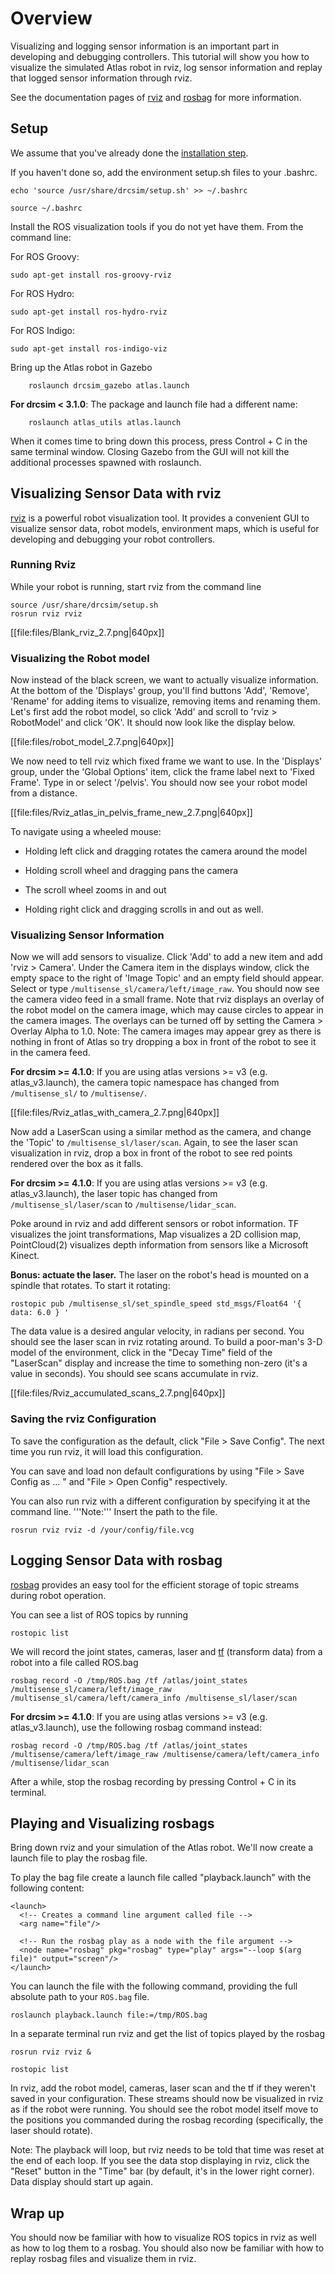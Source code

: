 #  Overview

Visualizing and logging sensor information is an important part in developing and debugging controllers. This tutorial will show you how to visualize the simulated Atlas robot in rviz, log sensor information and replay that logged sensor information through rviz.

See the documentation pages of [rviz](http://www.ros.org/wiki/rviz) and [rosbag](http://www.ros.org/wiki/rosbag) for more information.

## Setup

We assume that you've already done the [installation step](http://gazebosim.org/tutorials?tut=drcsim_install&cat=drcsim).

If you haven't done so, add the environment setup.sh files to your .bashrc.

~~~
echo 'source /usr/share/drcsim/setup.sh' >> ~/.bashrc
~~~

~~~
source ~/.bashrc
~~~

Install the ROS visualization tools if you do not yet have them. From the command line:

  For ROS Groovy:

~~~
sudo apt-get install ros-groovy-rviz
~~~

  For ROS Hydro:

~~~
sudo apt-get install ros-hydro-rviz
~~~

  For ROS Indigo:

~~~
sudo apt-get install ros-indigo-viz
~~~

Bring up the Atlas robot in Gazebo

        roslaunch drcsim_gazebo atlas.launch

  **For drcsim < 3.1.0**: The package and launch file had a different name:

        roslaunch atlas_utils atlas.launch

When it comes time to bring down this process, press Control + C in the same terminal window. Closing Gazebo from the GUI will not kill the additional processes spawned with roslaunch.

## Visualizing Sensor Data with rviz

[rviz](http://www.ros.org/wiki/rviz) is a powerful robot visualization tool. It provides a convenient GUI to visualize sensor data, robot models, environment maps, which is useful for developing and debugging your robot controllers.

### Running Rviz ###
While your robot is running, start rviz from the command line

~~~
source /usr/share/drcsim/setup.sh
rosrun rviz rviz
~~~

[[file:files/Blank_rviz_2.7.png|640px]]

### Visualizing the Robot model

Now instead of the black screen, we want to actually visualize information. At the bottom of the 'Displays' group, you'll find buttons 'Add', 'Remove', 'Rename' for adding items to visualize, removing items and renaming them. Let's first add the robot model, so click 'Add' and scroll to 'rviz > RobotModel' and click 'OK'. It should now look like the display below.


[[file:files/robot_model_2.7.png|640px]]


We now need to tell rviz which fixed frame we want to use. In the 'Displays' group, under the 'Global Options' item, click the frame label next to 'Fixed Frame'. Type in or select '/pelvis'. You should now see your robot model from a distance.

[[file:files/Rviz_atlas_in_pelvis_frame_new_2.7.png|640px]]


To navigate using a wheeled mouse:

 * Holding left click and dragging rotates the camera around the model

 * Holding scroll wheel and dragging pans the camera

 * The scroll wheel zooms in and out

 * Holding right click and dragging scrolls in and out as well.

### Visualizing Sensor Information

Now we will add sensors to visualize. Click 'Add' to add a new item and add 'rviz > Camera'. Under the Camera item in the displays window, click the empty space to the right of 'Image Topic' and an empty field should appear. Select or type `/multisense_sl/camera/left/image_raw`. You should now see the camera video feed in a small frame. Note that rviz displays an overlay of the robot model on the camera image, which may cause circles to appear in the camera images. The overlays can be turned off by setting the Camera > Overlay Alpha to 1.0. Note: The camera images may appear grey as there is nothing in front of Atlas so try dropping a box in front of the robot to see it in the camera feed.

  **For drcsim >= 4.1.0**: If you are using atlas versions >= v3 (e.g. atlas\_v3.launch), the camera topic namespace has changed from `/multisense_sl/` to `/multisense/`.

[[file:files/Rviz_atlas_with_camera_2.7.png|640px]]

Now add a LaserScan using a similar method as the camera, and change the 'Topic' to `/multisense_sl/laser/scan`. Again, to see the laser scan visualization in rviz, drop a box in front of the robot to see red points rendered over the box as it falls.

  **For drcsim >= 4.1.0**: If you are using atlas versions >= v3 (e.g. atlas\_v3.launch), the laser topic has changed from `/multisense_sl/laser/scan` to `/multisense/lidar_scan`.

Poke around in rviz and add different sensors or robot information. TF visualizes the joint transformations, Map visualizes a 2D collision map, PointCloud(2) visualizes depth information from sensors like a Microsoft Kinect.

**Bonus: actuate the laser.**  The laser on the robot's head is mounted on a spindle that rotates.  To start it rotating:

~~~
rostopic pub /multisense_sl/set_spindle_speed std_msgs/Float64 '{ data: 6.0 } '
~~~

The data value is a desired angular velocity, in radians per second.  You should see the laser scan in rviz rotating around.  To build a poor-man's 3-D model of the environment, click in the "Decay Time" field of the "LaserScan" display and increase the time to something non-zero (it's a value in seconds).  You should see scans accumulate in rviz.

[[file:files/Rviz_accumulated_scans_2.7.png|640px]]

### Saving the rviz Configuration

To save the configuration as the default, click "File > Save Config". The next time you run rviz, it will load this configuration.

You can save and load non default configurations by using "File > Save Config as ... " and "File > Open Config" respectively.

You can also run rviz with a different configuration by specifying it at the command line. '''Note:''' Insert the path to the file.

~~~
rosrun rviz rviz -d /your/config/file.vcg
~~~

## Logging Sensor Data with rosbag

[rosbag](http://www.ros.org/wiki/rosbag) provides an easy tool for the efficient storage of topic streams during robot operation.

You can see a list of ROS topics by running

~~~
rostopic list
~~~

We will record the joint states, cameras, laser and [tf](http://www.ros.org/wiki/tf) (transform data) from a robot into a file called ROS.bag

~~~
rosbag record -O /tmp/ROS.bag /tf /atlas/joint_states /multisense_sl/camera/left/image_raw /multisense_sl/camera/left/camera_info /multisense_sl/laser/scan
~~~

  **For drcsim >= 4.1.0**: If you are using atlas versions >= v3 (e.g. atlas\_v3.launch), use the following rosbag command instead:

~~~
rosbag record -O /tmp/ROS.bag /tf /atlas/joint_states /multisense/camera/left/image_raw /multisense/camera/left/camera_info /multisense/lidar_scan
~~~


After a while, stop the rosbag recording by pressing Control + C in its terminal.

## Playing and Visualizing rosbags

Bring down rviz and your simulation of the Atlas robot. We'll now create a launch file to play the rosbag file.

To play the bag file create a launch file called "playback.launch" with the following content:

~~~
<launch>
  <!-- Creates a command line argument called file -->
  <arg name="file"/>

  <!-- Run the rosbag play as a node with the file argument -->
  <node name="rosbag" pkg="rosbag" type="play" args="--loop $(arg file)" output="screen"/>
</launch>
~~~

You can launch the file with the following command, providing the full absolute path to your `ROS.bag` file.

~~~
roslaunch playback.launch file:=/tmp/ROS.bag
~~~

In a separate terminal run rviz and get the list of topics played by the rosbag

~~~
rosrun rviz rviz &
~~~

~~~
rostopic list
~~~

In rviz, add the robot model, cameras, laser scan and the tf if they weren't saved in your configuration. These streams should now be visualized in rviz as if the robot were running. You should see the robot model itself move to the positions you commanded during the rosbag recording (specifically, the laser should rotate).

Note: The playback will loop, but rviz needs to be told that time was reset at the end of each loop.  If you see the data stop displaying in rviz, click the "Reset" button in the "Time" bar (by default, it's in the lower right corner).  Data display should start up again.

## Wrap up

You should now be familiar with how to visualize ROS topics in rviz as well as how to log them to a rosbag. You should also now be familiar with how to replay rosbag files and visualize them in rviz.
